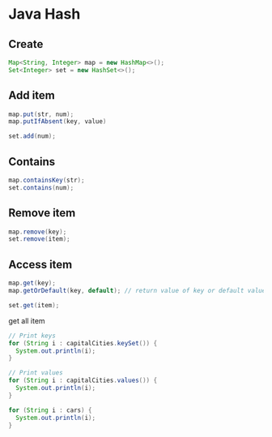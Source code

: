 # Java Hash
## Create
```java
Map<String, Integer> map = new HashMap<>();
Set<Integer> set = new HashSet<>();
```

## Add item
```java
map.put(str, num);
map.putIfAbsent(key, value)

set.add(num);
```

## Contains
```java
map.containsKey(str);
set.contains(num);
```
## Remove item
```java
map.remove(key);
set.remove(item);
```

## Access item
```java
map.get(key);
map.getOrDefault(key, default); // return value of key or default value if key is not existed.

set.get(item);
```

get all item
```java
// Print keys
for (String i : capitalCities.keySet()) {
  System.out.println(i);
}

// Print values
for (String i : capitalCities.values()) {
  System.out.println(i);
}
```

```java
for (String i : cars) {
  System.out.println(i);
}
```



